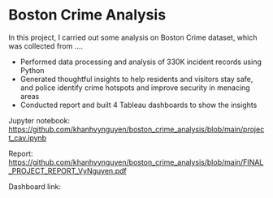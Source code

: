 # Boston Crime Analysis

In this project, I carried out some analysis on Boston Crime dataset, which was collected from ....

+ Performed data processing and analysis of 330K incident records using Python
+ Generated thoughtful insights to help residents and visitors stay safe, and police identify crime hotspots and improve security in menacing areas
+ Conducted report and built 4 Tableau dashboards to show the insights


Jupyter notebook: https://github.com/khanhvynguyen/boston_crime_analysis/blob/main/project_cav.ipynb

Report: https://github.com/khanhvynguyen/boston_crime_analysis/blob/main/FINAL_PROJECT_REPORT_VyNguyen.pdf

Dashboard link:

